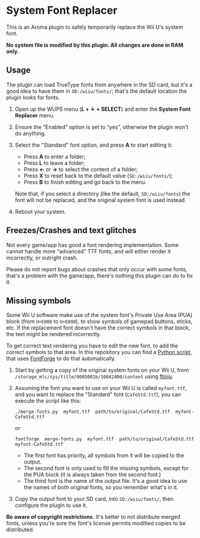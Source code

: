 # System Font Replacer

This is an Aroma plugin to safely temporarily replace the Wii U's system font.

**No system file is modified by this plugin. All changes are done in RAM only.**


## Usage

The plugin can load TrueType fonts from anywhere in the SD card, but it's a good idea to have
them in `SD:/wiiu/fonts/`; that's the default location the plugin looks for fonts.

1. Open up the WUPS menu (**L + ↓ + SELECT**) and enter the **System Font
   Replacer** menu.

2. Ensure the "Enabled" option is set to "yes", otherwise the plugin won't do anything.

3. Select the "Standard" font option, and press **A** to start editing it:

   - Press **A** to enter a folder;
   - Press **L** to leave a folder;
   - Press **←** or **→** to select the content of a folder;
   - Press **X** to reset back to the default value (`SD:/wiiu/fonts/`);
   - Press **B** to finish editing and go back to the menu.

   Note that, if you select a directory (like the default, `SD:/wiiu/fonts`) the font will
   not be replaced, and the original system font is used instead.

4. Reboot your system.


## Freezes/Crashes and text glitches

Not every game/app has good a font rendering implementation. Some cannot handle more
"advanced" TTF fonts, and will either render it incorrectly, or outright crash.

Please do not report bugs about crashes that only occur with some fonts, that's a problem
with the game/app, there's nothing this plugin can do to fix it.


## Missing symbols

Some Wii U software make use of the system font's Private Use Area (PUA) block (from
`U+E000` to `U+E099`), to show symbols of gamepad buttons, sticks, etc. If the replacement
font doesn't have the correct symbols in that block, the text might be rendered
incorrectly.

To get correct text rendering you have to edit the new font, to add the correct symbols to
that area. In this repository you can find a [Python script](merge-fonts.py), that uses
[FontForge](https://fontforge.org/) to do that automatically.

1. Start by getting a copy of the original system fonts on your Wii U, from
   `/storage_mlc/sys/title/0005001b/10042400/content` using
   [ftpiiu](https://github.com/wiiu-env/ftpiiu_plugin).

2. Assuming the font you want to use on your Wii U is called `myfont.ttf`, and you want to
   replace the "Standard" font (`CafeStd.ttf`), you can execute the script like this:

       ./merge-fonts.py  myfont.ttf  path/to/original/CafeStd.ttf  myfont-CafeStd.ttf

   or

       fontforge  merge-fonts.py  myfont.ttf  path/to/original/CafeStd.ttf  myfont-CafeStd.ttf

   - The first font has priority, all symbols from it will be copied to the output.
   - The second font is only used to fill the missing symbols, except for the PUA block
     (it is always taken from the second font.)
   - The third font is the name of the output file. It's a good idea to use the names of
     both original fonts, so you remember what's in it.

3. Copy the output font to your SD card, into `SD:/wiiu/fonts/`, then configure the plugin
   to use it.

**Be aware of copyright restrictions.** It's better to not distribute merged fonts, unless
you're sure the font's license permits modified copies to be distributed.
